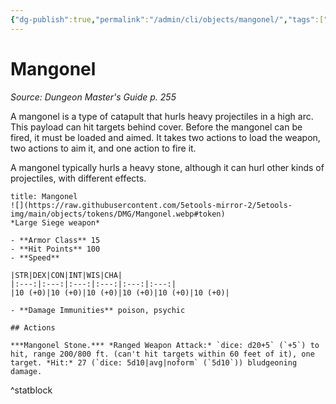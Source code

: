 ```yaml
---
{"dg-publish":true,"permalink":"/admin/cli/objects/mangonel/","tags":["compendium/src/5e/dmg","object/size/large","object/type/siege-weapon"],"updated":"2025-01-11T15:32:21.651+00:00"}
---
```


# Mangonel
*Source: Dungeon Master's Guide p. 255*  

A mangonel is a type of catapult that hurls heavy projectiles in a high arc. This payload can hit targets behind cover. Before the mangonel can be fired, it must be loaded and aimed. It takes two actions to load the weapon, two actions to aim it, and one action to fire it.

A mangonel typically hurls a heavy stone, although it can hurl other kinds of projectiles, with different effects.

```ad-statblock
title: Mangonel
![](https://raw.githubusercontent.com/5etools-mirror-2/5etools-img/main/objects/tokens/DMG/Mangonel.webp#token)
*Large Siege weapon*

- **Armor Class** 15
- **Hit Points** 100
- **Speed** 

|STR|DEX|CON|INT|WIS|CHA|
|:---:|:---:|:---:|:---:|:---:|:---:|
|10 (+0)|10 (+0)|10 (+0)|10 (+0)|10 (+0)|10 (+0)|

- **Damage Immunities** poison, psychic

## Actions

***Mangonel Stone.*** *Ranged Weapon Attack:* `dice: d20+5` (`+5`) to hit, range 200/800 ft. (can't hit targets within 60 feet of it), one target. *Hit:* 27 (`dice: 5d10|avg|noform` (`5d10`)) bludgeoning damage.
```
^statblock